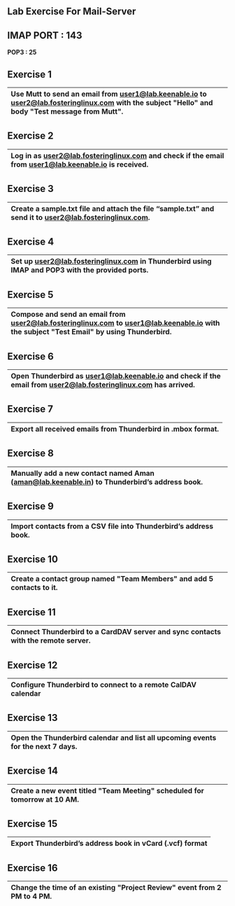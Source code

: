 ##                      **Lab Exercise For Mail-Server**

## **IMAP PORT : 143**

**POP3 : 25**

## **Exercise 1**

| Use Mutt to send an email from user1@lab.keenable.io to user2@lab.fosteringlinux.com with the subject "Hello" and body "Test message from Mutt". |
| :---- |

## 

## **Exercise 2**

| Log in as user2@lab.fosteringlinux.com and check if the email from user1@lab.keenable.io is received. |
| :---- |

## 

## **Exercise 3**

| Create a sample.txt file and attach the file “sample.txt” and send it to user2@lab.fosteringlinux.com. |
| :---- |

## 

## **Exercise 4**

| Set up user2@lab.fosteringlinux.com in Thunderbird using IMAP and POP3 with the provided ports. |
| :---- |

## 

## **Exercise 5**

| Compose and send an email from user2@lab.fosteringlinux.com to user1@lab.keenable.io with the subject "Test Email" by using Thunderbird. |
| :---- |

## 

## **Exercise 6**

| Open Thunderbird as user1@lab.keenable.io and check if the email from user2@lab.fosteringlinux.com has arrived. |
| :---- |

## 

## **Exercise 7**

| Export all received emails from Thunderbird in .mbox format. |
| :---- |

## 

## **Exercise 8**

| Manually add a new contact named Aman (aman@lab.keenable.in) to Thunderbird’s address book. |
| :---- |

## 

## **Exercise 9**

| Import contacts from a CSV file into Thunderbird’s address book. |
| :---- |

## 

## **Exercise 10**

| Create a contact group named "Team Members" and add 5 contacts to it. |
| :---- |

## 

## **Exercise 11**

| Connect Thunderbird to a CardDAV server and sync contacts with the remote server. |
| :---- |

## 

## **Exercise 12**

| Configure Thunderbird to connect to a remote CalDAV calendar |
| :---- |

## 

## **Exercise 13**

| Open the Thunderbird calendar and list all upcoming events for the next 7 days. |
| :---- |

## 

## **Exercise 14**

| Create a new event titled "Team Meeting" scheduled for tomorrow at 10 AM. |
| :---- |

## 

## **Exercise 15**

| Export Thunderbird’s address book in vCard (.vcf) format |
| :---- |

## 

## **Exercise 16**

| Change the time of an existing "Project Review" event from 2 PM to 4 PM. |
| :---- |

